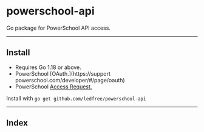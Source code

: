 # powerschool-api

Go package for PowerSchool API access.

---

## Install

* Requires Go 1.18 or above.
* PowerSchool [OAuth.](https://support
powerschool.com/developer/#/page/oauth)
* PowerSchool [Access Request.](https://support.powerschool.com/developer/#/page/access-request---field-access)

Install with `go get github.com/ledfree/powerschool-api`

---

## Index

